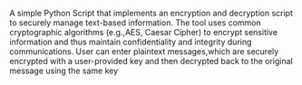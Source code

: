 A simple Python Script that implements an encryption and decryption script to securely manage text-based information.
The tool uses common cryptographic algorithms (e.g.,AES, Caesar Cipher) to encrypt sensitive information and thus maintain confidentiality and integrity during communications.
User can enter plaintext messages,which are securely encrypted with a user-provided key and then decrypted back to the original message using the same key
